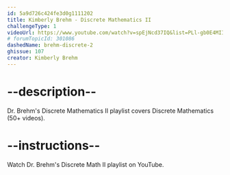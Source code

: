 ```yaml
---
id: 5a9d726c424fe3d0g1111202
title: Kimberly Brehm - Discrete Mathematics II
challengeType: 1
videoUrl: https://www.youtube.com/watch?v=spEjNcd37IQ&list=PLl-gb0E4MII0sGLCJeqDB3y63HZ6lM5LJ
# forumTopicId: 301086
dashedName: brehm-discrete-2
ghissue: 107
creator: Kimberly Brehm 
---
```


# --description--

Dr. Brehm's Discrete Mathematics II playlist covers Discrete Mathematics (50+ videos).

# --instructions--

Watch Dr. Brehm's Discrete Math II playlist on YouTube.
